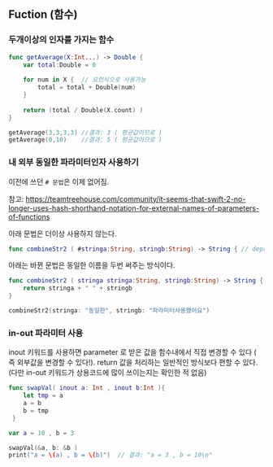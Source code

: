 
## Fuction (함수)

### 두개이상의 인자를 가지는 함수

```swift
func getAverage(X:Int...) -> Double {
    var total:Double = 0
    
    for num in X {  // 요런식으로 사용가능
        total = total + Double(num)
    }
    
    return (total / Double(X.count) )
}

getAverage(3,3,3,3) //결과: 3 ( 평균값이므로 )
getAverage(0,10)    //결과: 5 ( 평균값이므로 )
```

### 내 외부 동일한 파라미터인자 사용하기

 이전에 쓰던 `# 문법`은 이제 없어짐.

 참고: https://teamtreehouse.com/community/it-seems-that-swift-2-no-longer-uses-hash-shorthand-notation-for-external-names-of-parameters-of-functions


아래 문법은 더이상 사용하지 않는다.
```swift
func combineStr2 ( #stringa:String, stringb:String) -> String { // deprecated.
```
아래는 바뀐 문법은 동일한 이름을 두번 써주는 방식이다.

```swift
func combineStr2 ( stringa stringa:String, stringb:String) -> String {  
    return stringa + " " + stringb
}

combineStr2(stringa: "동일한", stringb: "파라미터사용했어요")

```
### in-out 파라미터 사용
inout 키워드를 사용하면  parameter 로 받은 값을 함수내에서 직접 변경할 수 있다 ( 즉 외부값을 변경할 수 있다!). return 값을 처리하는 일반적인 방식보다 편할 수 있다.(다만 in-out 키워드가 상용코드에 많이 쓰이는지는 확인한 적 없음)

```swift
func swapVal( inout a: Int , inout b:Int ){
    let tmp = a
    a = b
    b = tmp
 }

var a = 10 , b = 3

swapVal(&a, b: &b )
print("a = \(a) , b = \(b)")  // 결과: "a = 3 , b = 10\n"
```
